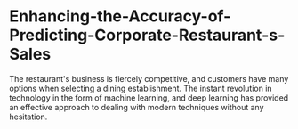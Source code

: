 # Enhancing-the-Accuracy-of-Predicting-Corporate-Restaurant-s-Sales
The restaurant's business is fiercely competitive, and customers have many options when selecting a dining establishment. The instant revolution in technology in the form of machine learning, and deep learning has provided an effective approach to dealing with modern techniques without any hesitation.
